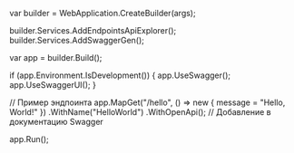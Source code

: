 var builder = WebApplication.CreateBuilder(args);

builder.Services.AddEndpointsApiExplorer();
builder.Services.AddSwaggerGen();

var app = builder.Build();

if (app.Environment.IsDevelopment())
{
    app.UseSwagger();
    app.UseSwaggerUI();
}

// Пример эндпоинта
app.MapGet("/hello", () => new { message = "Hello, World!" })
   .WithName("HelloWorld")
   .WithOpenApi(); // Добавление в документацию Swagger

app.Run();
